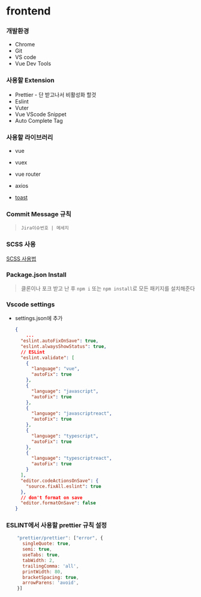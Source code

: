 # frontend

### 개발환경

- Chrome
- Git
- VS code
- Vue Dev Tools



### 사용할 Extension

- Prettier - 단 받고나서 비활성화 할것
- Eslint
- Vuter
- Vue VScode Snippet
- Auto Complete Tag



### 사용할 라이브러리

- vue

- vuex
- vue router
- axios
- [toast](https://ui.toast.com/tui-editor/)



### Commit Message 규칙

>  `Jira이슈번호 | 메세지`



### SCSS 사용

[SCSS 사용법](https://sass-lang.com/guide)



### Package.json Install

> 클론이나 포크 받고 난 후 `npm i` 또는 `npm install`로 모든 패키지를 설치해준다



### Vscode settings

- settings.json에 추가

  ```json
  {
      ...
    "eslint.autoFixOnSave": true,
    "eslint.alwaysShowStatus": true,
    // ESLint
    "eslint.validate": [
      {
        "language": "vue",
        "autoFix": true
      },
      {
        "language": "javascript",
        "autoFix": true
      },
      {
        "language": "javascriptreact",
        "autoFix": true
      },
      {
        "language": "typescript",
        "autoFix": true
      },
      {
        "language": "typescriptreact",
        "autoFix": true
      }
    ],
    "editor.codeActionsOnSave": {
      "source.fixAll.eslint": true
    },
    // don't format on save
    "editor.formatOnSave": false
  }
  ```




### ESLINT에서 사용할 prettier 규칙 설정

```js
    "prettier/prettier": ["error", {
      singleQuote: true,
      semi: true,
      useTabs: true,
      tabWidth: 2,
      trailingComma: 'all',
      printWidth: 80,
      bracketSpacing: true,
      arrowParens: 'avoid',
    }]
```



### 

